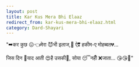 ```yaml
---
layout: post
title: Kar Kus Mera Bhi Elaaz
redirect_from: kar-kus-mera-bhi-elaaz.html
category: Dard-Shayari
---
```

"➡कर कुछ 😖👈मेरा 😈भी इलाज,🤕 ऐ❣ हकीम-ए मोहब्बत💔... 

जिस दिन 🌄याद आती 😍है उसकी👸, सोया 😴नहीँ ❌जाता... 😘😘🎻"